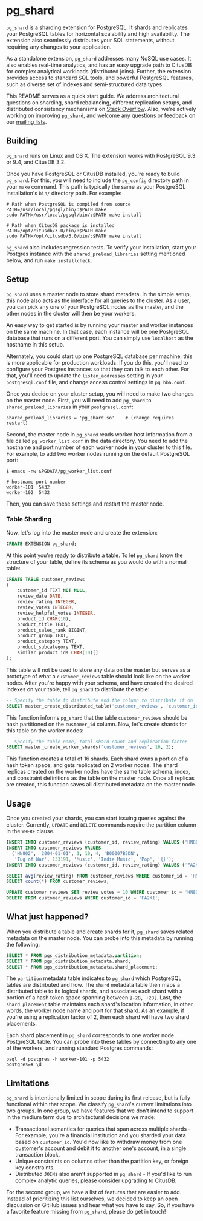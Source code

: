 # pg_shard

`pg_shard` is a sharding extension for PostgreSQL. It shards and replicates your PostgreSQL tables for horizontal scalability and high availability. The extension also seamlessly distributes your SQL statements, without requiring any changes to your application.

As a standalone extension, `pg_shard` addresses many NoSQL use cases. It also enables real-time analytics, and has an easy upgrade path to CitusDB for complex analytical workloads (distributed joins). Further, the extension provides access to standard SQL tools, and powerful PostgreSQL features, such as diverse set of indexes and semi-structured data types.

This README serves as a quick start guide. We address architectural questions on sharding, shard rebalancing, different replication setups, and distributed consistency mechanisms on [Stack Overflow](XXX:link). Also, we're actively working on improving `pg_shard`, and welcome any questions or feedback on our [mailing lists](XXX:link).

## Building

`pg_shard` runs on Linux and OS X. The extension works with PostgreSQL 9.3 or 9.4, and CitusDB 3.2.

Once you have PostgreSQL or CitusDB installed, you're ready to build `pg_shard`. For this, you will need to include the `pg_config` directory path in your `make` command. This path is typically the same as your PostgreSQL installation's `bin/` directory path. For example:

    # Path when PostgreSQL is compiled from source
    PATH=/usr/local/pgsql/bin/:$PATH make
    sudo PATH=/usr/local/pgsql/bin/:$PATH make install

    # Path when CitusDB package is installed
    PATH=/opt/citusdb/3.0/bin/:$PATH make
    sudo PATH=/opt/citusdb/3.0/bin/:$PATH make install

`pg_shard` also includes regression tests. To verify your installation, start your Postgres instance with the `shared_preload_libraries` setting mentioned below, and run `make installcheck`.

## Setup

`pg_shard` uses a master node to store shard metadata. In the simple setup, this node also acts as the interface for all queries to the cluster. As a user, you can pick any one of your PostgreSQL nodes as the master, and the other nodes in the cluster will then be your workers.

An easy way to get started is by running your master and worker instances on the same machine. In that case, each instance will be one PostgreSQL database that runs on a different port. You can simply use `localhost` as the hostname in this setup.

Alternately, you could start up one PostgreSQL database per machine; this is more applicable for production workloads. If you do this, you'll need to configure your Postgres instances so that they can talk to each other. For that, you'll need to update the `listen_addresses` setting in your `postgresql.conf` file, and change access control settings in `pg_hba.conf`.

Once you decide on your cluster setup, you will need to make two changes on the master node. First, you will need to add `pg_shard` to `shared_preload_libraries` in your `postgresql.conf`:

    shared_preload_libraries = 'pg_shard.so'    # (change requires restart)

Second, the master node in `pg_shard` reads worker host information from a file called `pg_worker_list.conf` in the data directory. You need to add the hostname and port number of each worker node in your cluster to this file. For example, to add two worker nodes running on the default PostgreSQL port:

    $ emacs -nw $PGDATA/pg_worker_list.conf

    # hostname port-number
    worker-101  5432
    worker-102  5432

Then, you can save these settings and restart the master node.

### Table Sharding

Now, let's log into the master node and create the extension:

```sql
CREATE EXTENSION pg_shard;
```

At this point you're ready to distribute a table. To let `pg_shard` know the structure of your table, define its schema as you would do with a normal table:

```sql
CREATE TABLE customer_reviews
(
    customer_id TEXT NOT NULL,
    review_date DATE,
    review_rating INTEGER,
    review_votes INTEGER,
    review_helpful_votes INTEGER,
    product_id CHAR(10),
    product_title TEXT,
    product_sales_rank BIGINT,
    product_group TEXT,
    product_category TEXT,
    product_subcategory TEXT,
    similar_product_ids CHAR(10)[]
);
```

This table will not be used to store any data on the master but serves as a prototype of what a `customer_reviews` table should look like on the worker nodes. After you're happy with your schema, and have created the desired indexes on your table, tell `pg_shard` to distribute the table:

```sql
-- Specify the table to distribute and the column to distribute it on
SELECT master_create_distributed_table('customer_reviews', 'customer_id');
```

This function informs `pg_shard` that the table `customer_reviews` should be hash partitioned on the `customer_id` column. Now, let's create shards for this table on the worker nodes:

```sql
-- Specify the table name, total shard count and replication factor
SELECT master_create_worker_shards('customer_reviews', 16, 2);
```

This function creates a total of 16 shards. Each shard owns a portion of a hash token space, and gets replicated on 2 worker nodes. The shard replicas created on the worker nodes have the same table schema, index, and constraint definitions as the table on the master node. Once all replicas are created, this function saves all distributed metadata on the master node.

## Usage

Once you created your shards, you can start issuing queries against the cluster. Currently, `UPDATE` and
`DELETE` commands require the partition column in the `WHERE` clause.

```sql
INSERT INTO customer_reviews (customer_id, review_rating) VALUES ('HN802', 5);
INSERT INTO customer_reviews VALUES
  ('HN802', '2004-01-01', 1, 10, 4, 'B00007B5DN',
   'Tug of War', 133191, 'Music', 'Indie Music', 'Pop', '{}');
INSERT INTO customer_reviews (customer_id, review_rating) VALUES ('FA2K1', 10);

SELECT avg(review_rating) FROM customer_reviews WHERE customer_id = 'HN802';
SELECT count(*) FROM customer_reviews;

UPDATE customer_reviews SET review_votes = 10 WHERE customer_id = 'HN802';
DELETE FROM customer_reviews WHERE customer_id = 'FA2K1';
```

## What just happened?

When you distribute a table and create shards for it, `pg_shard` saves related metadata on the master node. You can probe into this metadata by running the following:

```sql
SELECT * FROM pgs_distribution_metadata.partition;
SELECT * FROM pgs_distribution_metadata.shard;
SELECT * FROM pgs_distribution_metadata.shard_placement;
```

The `partition` metadata table indicates to `pg_shard` which PostgreSQL tables are distributed and how. The `shard` metadata table then maps a distributed table to its logical shards, and associates each shard with a portion of a hash token space spanning between `]-2B, +2B[`. Last, the `shard_placement` table maintains each shard's location information, in other words, the worker node name and port for that shard. As an example, if you're using a replication factor of 2, then each shard will have two shard placements.

Each shard placement in `pg_shard` corresponds to one worker node PostgreSQL table. You can probe into these tables by connecting to any one of the workers, and running standard Postgres commands:

    psql -d postgres -h worker-101 -p 5432
    postgres=# \d


## Limitations

`pg_shard` is intentionally limited in scope during its first release, but is fully functional within that scope. We classify `pg_shard`'s current limitations into two groups. In one group, we have features that we don't intend to support in the medium term due to architectural decisions we made:

* Transactional semantics for queries that span across multiple shards - For example, you're a financial institution and you sharded your data based on `customer_id`. You'd now like to withdraw money from one customer's account and debit it to another one's account, in a single transaction block.
* Unique constraints on columns other than the partition key, or foreign key constraints.
* Distributed `JOIN`s also aren't supported in `pg_shard` - If you'd like to run complex analytic queries, please consider upgrading to CitusDB.

For the second group, we have a list of features that are easier to add. Instead of prioritizing this list ourselves, we decided to keep an open discussion on GitHub issues and hear what you have to say. So, if you have a favorite feature missing from `pg_shard`, please do get in touch!
